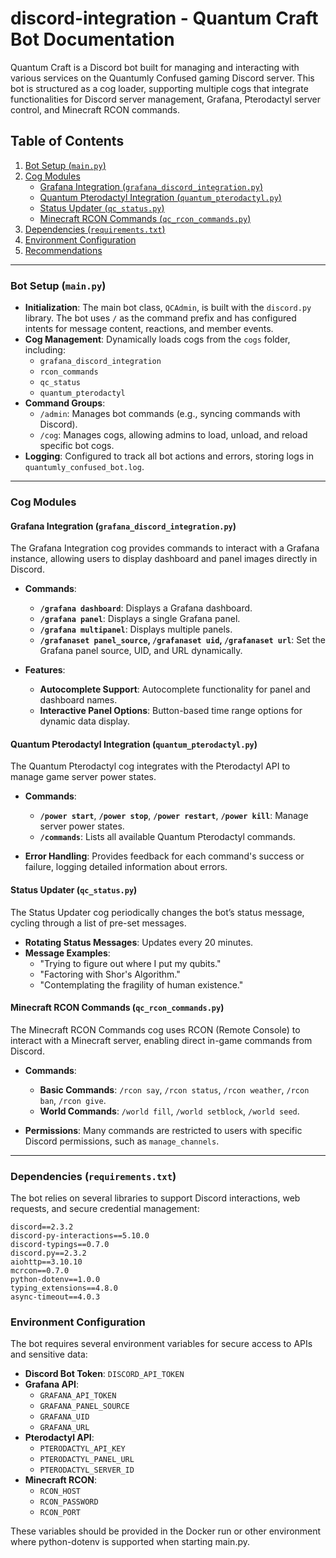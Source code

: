 # discord-integration - Quantum Craft Bot Documentation

Quantum Craft is a Discord bot built for managing and interacting with various services on the Quantumly Confused gaming Discord server. This bot is structured as a cog loader, supporting multiple cogs that integrate functionalities for Discord server management, Grafana, Pterodactyl server control, and Minecraft RCON commands.

## Table of Contents

1. [Bot Setup (`main.py`)](#bot-setup-mainpy)
2. [Cog Modules](#cog-modules)
   - [Grafana Integration (`grafana_discord_integration.py`)](#grafana-integration-grafana_discord_integrationpy)
   - [Quantum Pterodactyl Integration (`quantum_pterodactyl.py`)](#quantum-pterodactyl-integration-quantum_pterodactylpy)
   - [Status Updater (`qc_status.py`)](#status-updater-qc_statuspy)
   - [Minecraft RCON Commands (`qc_rcon_commands.py`)](#minecraft-rcon-commands-qc_rcon_commandspy)
3. [Dependencies (`requirements.txt`)](#dependencies-requirementstxt)
4. [Environment Configuration](#environment-configuration)
5. [Recommendations](#recommendations)

---

### Bot Setup (`main.py`)

- **Initialization**: The main bot class, `QCAdmin`, is built with the `discord.py` library. The bot uses `/` as the command prefix and has configured intents for message content, reactions, and member events.
- **Cog Management**: Dynamically loads cogs from the `cogs` folder, including:
  - `grafana_discord_integration`
  - `rcon_commands`
  - `qc_status`
  - `quantum_pterodactyl`
- **Command Groups**:
  - `/admin`: Manages bot commands (e.g., syncing commands with Discord).
  - `/cog`: Manages cogs, allowing admins to load, unload, and reload specific bot cogs.
- **Logging**: Configured to track all bot actions and errors, storing logs in `quantumly_confused_bot.log`.

---

### Cog Modules

#### Grafana Integration (`grafana_discord_integration.py`)

The Grafana Integration cog provides commands to interact with a Grafana instance, allowing users to display dashboard and panel images directly in Discord.

- **Commands**:
  - **`/grafana dashboard`**: Displays a Grafana dashboard.
  - **`/grafana panel`**: Displays a single Grafana panel.
  - **`/grafana multipanel`**: Displays multiple panels.
  - **`/grafanaset panel_source`, `/grafanaset uid`, `/grafanaset url`**: Set the Grafana panel source, UID, and URL dynamically.

- **Features**:
  - **Autocomplete Support**: Autocomplete functionality for panel and dashboard names.
  - **Interactive Panel Options**: Button-based time range options for dynamic data display.

#### Quantum Pterodactyl Integration (`quantum_pterodactyl.py`)

The Quantum Pterodactyl cog integrates with the Pterodactyl API to manage game server power states.

- **Commands**:
  - **`/power start`**, **`/power stop`**, **`/power restart`**, **`/power kill`**: Manage server power states.
  - **`/commands`**: Lists all available Quantum Pterodactyl commands.

- **Error Handling**: Provides feedback for each command's success or failure, logging detailed information about errors.

#### Status Updater (`qc_status.py`)

The Status Updater cog periodically changes the bot’s status message, cycling through a list of pre-set messages.

- **Rotating Status Messages**: Updates every 20 minutes.
- **Message Examples**:
  - "Trying to figure out where I put my qubits."
  - "Factoring with Shor's Algorithm."
  - "Contemplating the fragility of human existence."

#### Minecraft RCON Commands (`qc_rcon_commands.py`)

The Minecraft RCON Commands cog uses RCON (Remote Console) to interact with a Minecraft server, enabling direct in-game commands from Discord.

- **Commands**:
  - **Basic Commands**: `/rcon say`, `/rcon status`, `/rcon weather`, `/rcon ban`, `/rcon give`.
  - **World Commands**: `/world fill`, `/world setblock`, `/world seed`.
  
- **Permissions**: Many commands are restricted to users with specific Discord permissions, such as `manage_channels`.

---

### Dependencies (`requirements.txt`)

The bot relies on several libraries to support Discord interactions, web requests, and secure credential management:

```plaintext
discord==2.3.2
discord-py-interactions==5.10.0
discord-typings==0.7.0
discord.py==2.3.2
aiohttp==3.10.10
mcrcon==0.7.0
python-dotenv==1.0.0
typing_extensions==4.8.0
async-timeout==4.0.3
```
### Environment Configuration

The bot requires several environment variables for secure access to APIs and sensitive data:

- **Discord Bot Token**: `DISCORD_API_TOKEN`
- **Grafana API**:
  - `GRAFANA_API_TOKEN`
  - `GRAFANA_PANEL_SOURCE`
  - `GRAFANA_UID`
  - `GRAFANA_URL`
- **Pterodactyl API**:
  - `PTERODACTYL_API_KEY`
  - `PTERODACTYL_PANEL_URL`
  - `PTERODACTYL_SERVER_ID`
- **Minecraft RCON**:
  - `RCON_HOST`
  - `RCON_PASSWORD`
  - `RCON_PORT`

These variables should be provided in the Docker run or other environment where python-dotenv is supported when starting main.py. 
